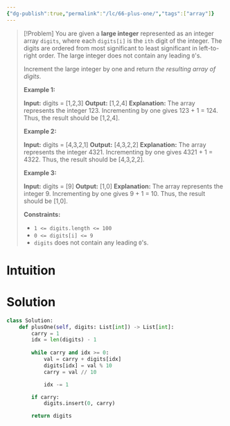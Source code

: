 ```yaml
---
{"dg-publish":true,"permalink":"/lc/66-plus-one/","tags":["array"]}
---
```


> [!Problem]
> You are given a **large integer** represented as an integer array `digits`, where each `digits[i]` is the `ith` digit of the integer. The digits are ordered from most significant to least significant in left-to-right order. The large integer does not contain any leading `0`'s.
> 
> Increment the large integer by one and return _the resulting array of digits_.
> 
> **Example 1:**
> 
> **Input:** digits = [1,2,3]
> **Output:** [1,2,4]
> **Explanation:** The array represents the integer 123.
> Incrementing by one gives 123 + 1 = 124.
> Thus, the result should be [1,2,4].
> 
> **Example 2:**
> 
> **Input:** digits = [4,3,2,1]
> **Output:** [4,3,2,2]
> **Explanation:** The array represents the integer 4321.
> Incrementing by one gives 4321 + 1 = 4322.
> Thus, the result should be [4,3,2,2].
> 
> **Example 3:**
> 
> **Input:** digits = [9]
> **Output:** [1,0]
> **Explanation:** The array represents the integer 9.
> Incrementing by one gives 9 + 1 = 10.
> Thus, the result should be [1,0].
> 
> **Constraints:**
> 
> - `1 <= digits.length <= 100`
> - `0 <= digits[i] <= 9`
> - `digits` does not contain any leading `0`'s.

# Intuition

# Solution
```python
class Solution:
    def plusOne(self, digits: List[int]) -> List[int]:
        carry = 1
        idx = len(digits) - 1
        
        while carry and idx >= 0:
            val = carry + digits[idx]
            digits[idx] = val % 10
            carry = val // 10

            idx -= 1

        if carry:
            digits.insert(0, carry)

        return digits
```